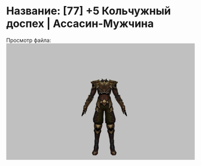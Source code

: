 # Название: [77] +5 Кольчужный доспех | Ассасин-Мужчина

Просмотр файла:
![p060005.png](p060005.png)